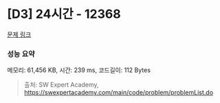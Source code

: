 # [D3] 24시간 - 12368 

[문제 링크](https://swexpertacademy.com/main/code/problem/problemDetail.do?contestProbId=AXsEBlLqedsDFARX) 

### 성능 요약

메모리: 61,456 KB, 시간: 239 ms, 코드길이: 112 Bytes



> 출처: SW Expert Academy, https://swexpertacademy.com/main/code/problem/problemList.do